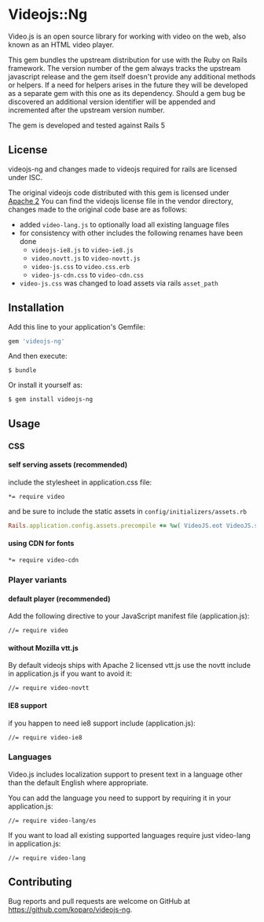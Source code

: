 # Videojs::Ng

Video.js is an open source library for working with video on the web, also known as an HTML video player.

This gem bundles the upstream distribution for use with the Ruby on Rails framework. The version number of
the gem always tracks the upstream javascript release and the gem itself doesn't provide any additional
methods or helpers. If a need for helpers arises in the future they will be developed as a separate gem
with this one as its dependency. Should a gem bug be discovered an additional version identifier will be
appended and incremented after the upstream version number.

The gem is developed and tested against Rails 5

## License
videojs-ng and changes made to videojs required for rails are licensed under ISC.

The original videojs code distributed with this gem is licensed under [Apache 2](https://tldrlegal.com/license/apache-license-2.0-%28apache-2.0%29)
You can find the videojs license file in the vendor directory, changes made to the original code base are as follows:

 - added `video-lang.js` to optionally load all existing language files
 - for consistency with other includes the following renames have been done
   - `videojs-ie8.js` to `video-ie8.js`
   - `video.novtt.js` to `video-novtt.js`
   - `video-js.css` to `video.css.erb`
   - `video-js-cdn.css` to `video-cdn.css`
 - `video-js.css` was changed to load assets via rails `asset_path`

## Installation

Add this line to your application's Gemfile:

```ruby
gem 'videojs-ng'
```

And then execute:

    $ bundle

Or install it yourself as:

    $ gem install videojs-ng

## Usage

### CSS

#### self serving assets (recommended)

include the stylesheet in application.css file:

    *= require video

and be sure to include the static assets in `config/initializers/assets.rb`

```ruby
Rails.application.config.assets.precompile += %w( VideoJS.eot VideoJS.svg VideoJS.ttf VideoJS.woff )
```

#### using CDN for fonts

	*= require video-cdn

### Player variants

#### default player (recommended)

Add the following directive to your JavaScript manifest file (application.js):

    //= require video

#### without Mozilla vtt.js 

By default videojs ships with Apache 2 licensed vtt.js use the novtt include
in application.js if you want to avoid it:

	//= require video-novtt

#### IE8 support

if you happen to need ie8 support include (application.js):

    //= require video-ie8


### Languages

Video.js includes localization support to present text in a language other than the default English where appropriate.

You can add the language you need to support by requiring it in your application.js:

    //= require video-lang/es

If you want to load all existing supported languages require just video-lang in application.js:

    //= require video-lang

## Contributing

Bug reports and pull requests are welcome on GitHub at https://github.com/koparo/videojs-ng.
